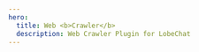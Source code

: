 ```yaml
---
hero:
  title: Web <b>Crawler</b>
  description: Web Crawler Plugin for LobeChat
---
```


[//]: # '<code src="./demo.tsx" inline ></code>'
